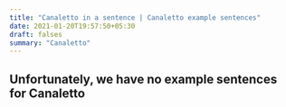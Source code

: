 ```yaml
---
title: "Canaletto in a sentence | Canaletto example sentences"
date: 2021-01-20T19:57:50+05:30
draft: falses
summary: "Canaletto"
---
```

## Unfortunately, we have no example sentences for Canaletto                 
